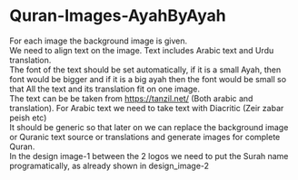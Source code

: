 # Quran-Images-AyahByAyah
For each image the background image is given. <br />
We need to align text on the image. Text includes Arabic text and Urdu translation. <br />
The font of the text should be set automatically, if it is a small Ayah, then font would be bigger and if it is a big ayah then the font would be small so that All the text and its translation fit on one image. <br />
The text can be be taken from https://tanzil.net/ (Both arabic and translation). For Arabic text we need to take text with Diacritic (Zeir zabar peish etc) <br />
It should be generic so that later on we can replace the background image or Quranic text source or translations and generate images for complete Quran. <br />
In the design image-1 between the 2 logos we need to put the Surah name programatically, as already shown in design_image-2
